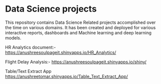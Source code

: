 # Data Science projects
This repository contains Data Science Related projects accomplished over the time on various domains. It has been created and deployed for various interactive reports, dashboards and Machine learning and deep learning  models. 

HR Analytics document:-
https://anushreesoulpageit.shinyapps.io/HR_Analytics/

Flight Delay Analysis:-
https://anushreesoulpageit.shinyapps.io/shiny/

Table/Text Extract App
https://anushreetomar.shinyapps.io/Table_Text_Extract_App/
